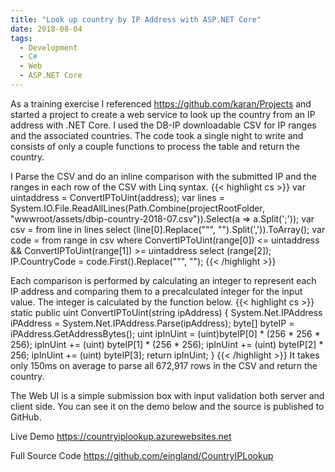 ```yaml
---
title: "Look up country by IP Address with ASP.NET Core"
date: 2018-08-04
tags:
  - Development
  - C#
  - Web
  - ASP.NET Core
---
```


As a training exercise I referenced https://github.com/karan/Projects and started a project to create a web service to look up the country from an IP address with .NET Core. I used the DB-IP downloadable CSV for IP ranges and the associated countries. The code took a single night to write and consists of only a couple functions to process the table and return the country.

I Parse the CSV and do an inline comparison with the submitted IP and the ranges in each row of the CSV with Linq syntax.
{{< highlight cs >}}
var uintaddress = ConvertIPToUint(address);
                var lines = System.IO.File.ReadAllLines(Path.Combine(projectRootFolder, "wwwroot/assets/dbip-country-2018-07.csv")).Select(a => a.Split(';'));
                var csv = from line in lines
                          select (line[0].Replace("\"", "").Split(',')).ToArray();
                var code = from range in csv
                           where ConvertIPToUint(range[0]) <= uintaddress && ConvertIPToUint(range[1]) >= uintaddress
                           select (range[2]);
                IP.CountryCode = code.First().Replace("\"", "");
{{< /highlight >}}

Each comparison is performed by calculating an integer to represent each IP address and comparing them to a precalculated integer for the input value. The integer is calculated by the function below.
{{< highlight cs >}}
static public uint ConvertIPToUint(string ipAddress)
        {
            System.Net.IPAddress iPAddress = System.Net.IPAddress.Parse(ipAddress);
            byte[] byteIP = iPAddress.GetAddressBytes();
            uint ipInUint = (uint)byteIP[0] * (256 * 256 * 256);
            ipInUint += (uint) byteIP[1] * (256 * 256);
            ipInUint += (uint) byteIP[2] * 256;
            ipInUint += (uint) byteIP[3];
            return ipInUint;
        }
{{< /highlight >}}
It takes only 150ms on average to parse all 672,917 rows in the CSV and return the country.

The Web UI is a simple submission box with input validation both server and client side. You can see it on the demo below and the source is published to GitHub.

Live Demo
https://countryiplookup.azurewebsites.net

Full Source Code
https://github.com/eingland/CountryIPLookup